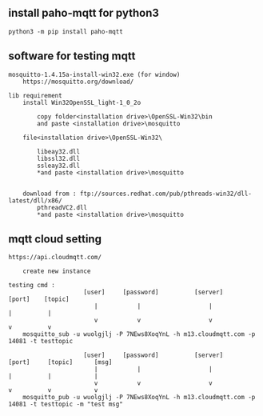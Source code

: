 ## install paho-mqtt for python3
    python3 -m pip install paho-mqtt

## software for testing mqtt
    mosquitto-1.4.15a-install-win32.exe (for window)
        https://mosquitto.org/download/
    
    lib requirement
        install Win32OpenSSL_light-1_0_2o 

            copy folder<installation drive>\OpenSSL-Win32\bin 
            and paste <installation drive>\mosquitto

        file<installation drive>\OpenSSL-Win32\

            libeay32.dll
            libssl32.dll
            ssleay32.dll
            *and paste <installation drive>\mosquitto
        
        
        download from : ftp://sources.redhat.com/pub/pthreads-win32/dll-latest/dll/x86/
            pthreadVC2.dll
            *and paste <installation drive>\mosquitto

## mqtt cloud setting
    https://api.cloudmqtt.com/
        
        create new instance

    testing cmd :
                         [user]     [password]          [server]          [port]    [topic]
                            |           |                   |               |          |
                            v           v                   v               v          v
        mosquitto_sub -u wuolgjlj -P 7NEws8XoqYnL -h m13.cloudmqtt.com -p 14081 -t testtopic

                         [user]     [password]          [server]          [port]     [topic]      [msg]
                            |           |                   |               |          |            |
                            v           v                   v               v          v            v
        mosquitto_pub -u wuolgjlj -P 7NEws8XoqYnL -h m13.cloudmqtt.com -p 14081 -t testtopic -m "test msg"





    

        
    
